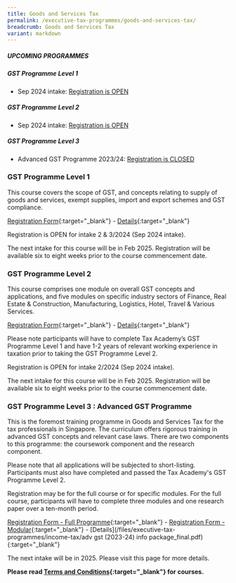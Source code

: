 ```yaml
---
title: Goods and Services Tax
permalink: /executive-tax-programmes/goods-and-services-tax/
breadcrumb: Goods and Services Tax
variant: markdown
---
```

##### **UPCOMING PROGRAMMES**
##### **GST Programme Level 1**
* Sep 2024 intake: [Registration is OPEN](/executive-tax-programmes/goods-and-services-tax/#etp1gst-ta-id)

##### **GST Programme Level 2**
* Sep 2024 intake: [Registration is OPEN](/executive-tax-programmes/goods-and-services-tax/#etp2gst-ta-id)

##### **GST Programme Level 3**
* Advanced GST Programme 2023/24: [Registration is CLOSED](/executive-tax-programmes/goods-and-services-tax/#etp3gst-ta-id)

<a id="etp1gst-ta-id"></a>
### **GST Programme Level 1**

This course covers the scope of GST, and concepts relating to supply of goods and services, exempt supplies, import and export schemes and GST compliance.

[Registration Form](https://form.gov.sg/660bbf0417bcb62801c0d3fe){:target="_blank"} - [Details](/files/executive-tax-programmes/Course_Programme_GST_L1_1_2024.pdf){:target="_blank"}

Registration is OPEN for intake 2 &amp; 3/2024 (Sep 2024 intake). 

The next intake for this course will be in Feb 2025. Registration will be available six to eight weeks prior to the course commencement date.

<a id="etp2gst-ta-id"></a>
### **GST Programme Level 2**

This course comprises one module on overall GST concepts and applications, and five modules on specific industry sectors of Finance, Real Estate &amp; Construction, Manufacturing, Logistics, Hotel, Travel &amp; Various Services.

[Registration Form](https://form.gov.sg/65f8f653d31e7d0b536decc4){:target="_blank"} - [Details](/files/executive-tax-programmes/Course_Programme_GST_L2_1_2024.pdf){:target="_blank"}

Please note participants will have to complete Tax Academy’s GST Programme Level 1 and have 1-2 years of relevant working experience in taxation prior to taking the GST Programme Level 2.

Registration is OPEN for intake 2/2024 (Sep 2024 intake).

The next intake for this course will be in Feb 2025. Registration will be available six to eight weeks prior to the course commencement date.


<a id="etp3gst-ta-id"></a>
### **GST Programme Level 3 : Advanced GST Programme**

This is the foremost training programme in Goods and Services Tax for the tax professionals in Singapore. The curriculum offers rigorous training in advanced GST concepts and relevant case laws. There are two components to this programme: the coursework component and the research component.

Please note that all applications will be subjected to short-listing. Participants must also have completed and passed the Tax Academy's GST Programme Level 2.

Registration may be for the full course or for specific modules. For the full course, participants will have to complete three modules and one research paper over a ten-month period.

[Registration Form - Full Programme](https://form.gov.sg/64705e8f2306170012a4a722){:target="_blank"} - [Registration Form - Modular](https://form.gov.sg/64705a9f251701001295f82b){:target="_blank"} - [Details](/files/executive-tax-programmes/income-tax/adv gst (2023-24) info package_final.pdf){:target="_blank"}

The next intake will be in 2025. Please visit this page for more details.


**Please read [Terms and Conditions](https://production-iras-tax-academy.netlify.com/executive-tax-programmes/terms-and-conditions/){:target="_blank"} for courses.**